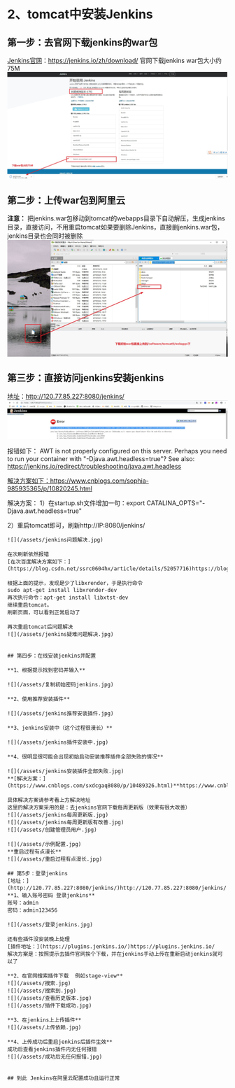 # 2、tomcat中安装Jenkins


## 第一步：去官网下载jenkins的war包
[Jenkins官网](https://jenkins.io/zh/download/)：https://jenkins.io/zh/download/
官网下载jenkins war包大小约75M
![](/assets/jenkins下载.jpg)

## 第二步：上传war包到阿里云
**注意：**
把jenkins.war包移动到tomcat的webapps目录下自动解压，生成jenkins目录，直接访问，不用重启tomcat如果要删除Jenkins，直接删jenkins.war包，jenkins目录也会同时被删除
![](/assets/上传jenkins的war包.jpg)


## 第三步：直接访问jenkins安装jenkins
[地址](http://120.77.85.227:8080/jenkins/)：http://120.77.85.227:8080/jenkins/
![](/assets/jenkins报错.jpg)

报错如下：
AWT is not properly configured on this server. Perhaps you need to run your container with "-Djava.awt.headless=true"? See also: https://jenkins.io/redirect/troubleshooting/java.awt.headless


[解决方案如下：](https://www.cnblogs.com/sophia-985935365/p/10820245.html)https://www.cnblogs.com/sophia-985935365/p/10820245.html

解决方案：
1）在startup.sh文件增加一句：export CATALINA_OPTS="-Djava.awt.headless=true"

2）重启tomcat即可，刷新http://IP:8080/jenkins/
```
![](/assets/jenkins问题解决.jpg)

在次刷新依然报错
[在次百度解决方案如下：](https://blog.csdn.net/ssrc0604hx/article/details/52057716)https://blog.csdn.net/ssrc0604hx/article/details/52057716

根据上面的提示，发现是少了libxrender，于是执行命令
sudo apt-get install libxrender-dev
再次执行命令：apt-get install libxtst-dev
继续重启tomcat。
刷新页面，可以看到正常启动了

再次重启tomcat后问题解决
![](/assets/jenkins疑难问题解决.jpg)


## 第四步：在线安装jenkins并配置

**1、根据提示找到密码并输入**

![](/assets/复制初始密码jenkins.jpg)

**2、使用推荐安装插件**

![](/assets/jenkins推荐安装插件.jpg)

**3、jenkins安装中（这个过程很漫长）**

![](/assets/jenkins插件安装中.jpg)

**4、很明显很可能会出现初始启动安装推荐插件全部失败的情况**

![](/assets/jenkins安装插件全部失败.jpg)
**[解决方案：](https://www.cnblogs.com/sxdcgaq8080/p/10489326.html)**https://www.cnblogs.com/sxdcgaq8080/p/10489326.html

具体解决方案请参考看上方解决地址
这里的解决方案采用的是：去jenkins官网下载每周更新版（效果有很大改善）
![](/assets/jenkins每周更新版.jpg)
![](/assets/jenkins每周更新版有改善.jpg)
![](/assets/创建管理员用户.jpg)

![](/assets/示例配置.jpg)
**重启过程有点漫长**
![](/assets/重启过程有点漫长.jpg)

## 第5步：登录jenkins
[地址：](http://120.77.85.227:8080/jenkins/)http://120.77.85.227:8080/jenkins/
**1、输入账号密码 登录jenkins**
账号：admin
密码：admin123456

![](/assets/登录jenkins.jpg)

还有些插件没安装晚上处理
[插件地址：](https://plugins.jenkins.io/)https://plugins.jenkins.io/
解决方案是：按照提示去插件官网挨个下载，并在jenkins手动上传在重新启动jenkins就可以了

**2、在官网搜索插件下载  例如stage-view**
![](/assets/搜索.jpg)
![](/assets/搜索到.jpg)
![](/assets/查看历史版本.jpg)
![](/assets/插件下载成功.jpg)

**3、在jenkins上上传插件**
![](/assets/上传依赖.jpg)

**4、上传成功后重启jenkins后插件生效**
成功后查看jenkins插件内无任何报错
![](/assets/成功后无任何报错.jpg)


## 到此 Jenkins在阿里云配置成功且运行正常


























